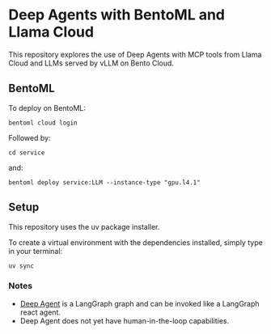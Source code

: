# Deep Agents with BentoML and Llama Cloud
This repository explores the use of Deep Agents with MCP tools from Llama Cloud and LLMs served by vLLM on Bento Cloud.

## BentoML
To deploy on BentoML:
```
bentoml cloud login
```

Followed by:
```
cd service
```

and:
```
bentoml deploy service:LLM --instance-type "gpu.l4.1"
```


## Setup
This repository uses the uv package installer.

To create a virtual environment with the dependencies installed, simply type in your terminal:
```
uv sync
```

### Notes
- [Deep Agent](https://github.com/hwchase17/deepagents) is a LangGraph graph and can be invoked like a LangGraph react agent.
- Deep Agent does not yet have human-in-the-loop capabilities.